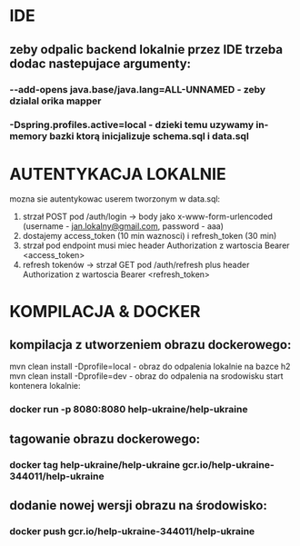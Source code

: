 # IDE
## zeby odpalic backend lokalnie przez IDE trzeba dodac nastepujace argumenty:
### --add-opens java.base/java.lang=ALL-UNNAMED - zeby dzialal orika mapper
### -Dspring.profiles.active=local - dzieki temu uzywamy in-memory bazki ktorą inicjalizuje schema.sql i data.sql
# AUTENTYKACJA LOKALNIE
 mozna sie autentykowac userem tworzonym w data.sql:
 1. strzał POST pod /auth/login -> body jako x-www-form-urlencoded (username - jan.lokalny@gmail.com, password - aaa)
 2. dostajemy access_token (10 min waznosci) i refresh_token (30 min)
 3. strzał pod endpoint musi miec header Authorization z wartoscia Bearer <access_token>
 4. refresh tokenów -> strzał GET pod /auth/refresh plus header Authorization z wartoscia Bearer <refresh_token>
# KOMPILACJA & DOCKER
## kompilacja z utworzeniem obrazu dockerowego:
 mvn clean install -Dprofile=local - obraz do odpalenia lokalnie na bazce h2
 mvn clean install -Dprofile=dev - obraz do odpalenia na srodowisku start kontenera lokalnie:
### docker run -p 8080:8080 help-ukraine/help-ukraine 
## tagowanie obrazu dockerowego:
### docker tag help-ukraine/help-ukraine gcr.io/help-ukraine-344011/help-ukraine
## dodanie nowej wersji obrazu na środowisko:
### docker push gcr.io/help-ukraine-344011/help-ukraine
